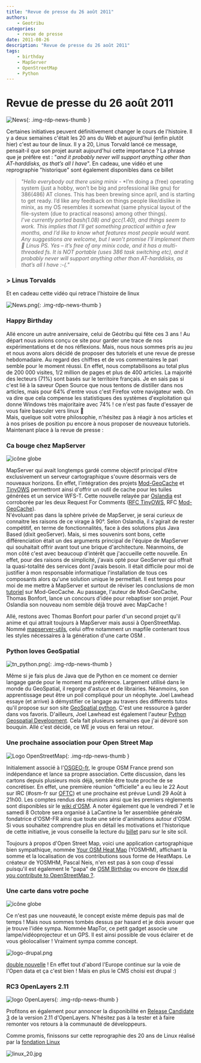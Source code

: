 ```yaml
---
title: "Revue de presse du 26 août 2011"
authors:
    - Geotribu
categories:
    - revue de presse
date: 2011-08-26
description: "Revue de presse du 26 août 2011"
tags:
    - birthday
    - MapServer
    - OpenStreetMap
    - Python
---
```


# Revue de presse du 26 août 2011

![News](https://cdn.geotribu.fr/img/internal/icons-rdp-news/news.png "Icône news générique"){: .img-rdp-news-thumb }

Certaines initiatives peuvent définitivement changer le cours de l'histoire. Il y a deux semaines c'était les 20 ans du Web et aujourd'hui (enfin plutôt hier) c'est au tour de linux. Il y a 20, Linus Torvald lancé ce message, pensait-il que son projet aurait aujourd'hui cette importance ? La phrase que je préfère est : "*and it probably never will support anything other than AT-harddisks, as that’s all I have*". En cadeau, une vidéo et une reprographie "historique" sont également disponibles dans ce billet

> *"Hello everybody out there using minix -*
> *I’m doing a (free) operating system (just a hobby, won’t be big and professional like gnu) for 386(486) AT clones. This has been brewing since april, and is starting to get ready. I’d like any feedback on things people like/dislike in minix, as my OS resembles it somewhat (same physical layout of the file-system (due to practical reasons) among other things).  
>*I’ve currently ported bash(1.08) and gcc(1.40), and things seem to work. This implies that I’ll get something practical within a few months, and I’d like to know what features most people would want. Any suggestions are welcome, but I won’t promise I’ll implement them :slightly_smiling_face:*
>*Linus*
>*PS. Yes – it’s free of any minix code, and it has a multi-threaded fs. It is NOT portable (uses 386 task switching etc), and it probably never will support anything other than AT-harddisks, as that’s all I have :-(."*  

### > Linus Torvalds


Et en cadeau cette vidéo qui retrace l'histoire de linux

![News.png](http://geotribu.net/sites/default/files/Tuto/img/Blog/divers/geotribu_logo_small_bigger.png){: .img-rdp-news-thumb }

### Happy Birthday

Allé encore un autre anniversaire, celui de Géotribu qui fête ces 3 ans ! Au départ nous avions conçu ce site pour garder une trace de nos expérimentations et de nos réflexions. Mais, nous nous sommes pris au jeu et nous avons alors décidé de proposer des tutoriels et une revue de presse hebdomadaire. Au regard des chiffres et de vos commentaires le pari semble pour le moment réussi. En effet, nous comptabilisons au total plus de 200 000 visites, 1/2 million de pages et plus de 400 articles. La majorité des lecteurs (71%) sont basés sur le territoire français. Je en sais pas si c'est lié à la saveur Open Source que nous tentons de distiller dans nos articles, mais pour 64% d'entre vous c'est Firefox votre navigateur web. On va dire que cela compense les statistiques des systèmes d'exploitation qui donne Windows très majoritaire avec 74% ! ce n'est pas faute d'essayer de vous faire basculer vers linux :slightly_smiling_face:  
Mais, quelque soit votre philosophie, n'hésitez pas à réagir à nos articles et à nos prises de position pu encore à nous proposer de nouveaux tutoriels. Maintenant place à la revue de presse :

### Ca bouge chez MapServer

![icône globe](https://cdn.geotribu.fr/img/logos-icones/logiciels_librairies/mapserver.png)

MapServer qui avait longtemps gardé comme objectif principal d’être exclusivement un serveur cartographique s'ouvre désormais vers de nouveaux horizons. En effet, l'intégration des projets [Mod-GeoCache](http://code.google.com/p/mod-geocache/) et [TinyOWS](http://www.tinyows.org/trac) permettront ainsi d'offrir un outil de cache pour les tuiles générées et un service WFS-T. Cette nouvelle relayée par [Oslandia](http://www.oslandia.com/tech/?p=1067) est corroborée par les deux Request For Comments ([RFC TinyOWS](http://mapserver.org/development/rfc/ms-rfc-70.html), RFC [Mod-GeoCache](http://mapserver.org/development/rfc/ms-rfc-71.html)).  
N'évoluant pas dans la sphère privée de MapServer, je serai curieux de connaitre les raisons de ce virage à 90°. Selon Oslandia, il s'agirait de rester compétitif, en terme de fonctionnalités, face à des solutions plus Java Based (dixit geoServer). Mais, si mes souvenirs sont bons, cette différenciation était un des arguments principal de l'équipe de MapServer qui souhaitait offrir avant tout une brique d'architecture. Néanmoins, de mon côté c'est avec beaucoup d'intérêt que j'accueille cette nouvelle. En effet, pour des raisons de simplicité, j'avais opté pour GeoServer qui offrait la quasi-totalité des services dont j'avais besoin. Il était difficile pour moi de justifier à mon responsable informatique l'installation de tous ces composants alors qu'une solution unique le permettait. Il est temps pour moi de me mettre à MapServer et surtout de réviser les conclusions de mon [tutoriel](http://geotribu.net/node/320) sur Mod-GeoCache. Au passage, l'auteur de Mod-GeoCache, Thomas Bonfort, lance un concours d'idée pour rebaptiser son projet. Pour Oslandia son nouveau nom semble déjà trouvé avec MapCache !

Allé, restons avec Thomas Bonfort pour parler d'un second projet qu'il anime et qui attrait toujours à MapServer mais aussi à OpenStreetMap. Nommé [mapserver-utils](http://code.google.com/p/mapserver-utils/), celui offre notamment un mapfile contenant tous les styles nécessaires à la génération d'une carte OSM .

### Python loves GeoSpatial

![tn_python.png](https://cdn.geotribu.fr/img/logos-icones/programmation/python.png){: .img-rdp-news-thumb }

Même si je fais plus de Java que de Python en ce moment ce dernier langage garde pour le moment ma préférence. Largement utilisé dans le monde du GeoSpatial, il regorge d'astuce et de librairies. Néanmoins, son apprentissage peut être un poil compliqué pour un néophyte. Joel Lawhead essaye (et arrive) à démystifier ce langage au travers des différents tutos qu'il propose sur son site [GeoSpatial python](http://geospatialpython.com/). C'est une ressource à garder dans vos favoris. D'ailleurs, Joel Lawhead est également l'auteur [Python Geospatial Development](http://www.amazon.com/gp/product/1849511543/ref=as_li_tf_il?ie=UTF8&tag=geosppytho-20&linkCode=as2&camp=217145&creative=399349&creativeASIN=1849511543). Cela fait plusieurs semaines que j'ai dévoré son bouquin. Allé c'est décidé, ce WE je vous en ferai un retour.

### Une prochaine association pour Open Street Map

![Logo OpenStreetMap](https://cdn.geotribu.fr/img/logos-icones/OpenStreetMap/Openstreetmap.png "logo OpenStreetMap"){: .img-rdp-news-thumb }

Initialement associé à l'[OSGEO-fr](http://wiki.osgeo.org/wiki/Francophone_OSGeo_Chapter), le groupe OSM France prend son indépendance et lance sa propre association. Cette discussion, dans les cartons depuis plusieurs mois déjà, semble être toute proche de se concrétiser. En effet, une première réunion "officielle" a eu lieu le 22 Aout sur IRC (#osm-fr sur [OFTC](http://www.oftc.net/oftc/)) et une prochaine est prévue Lundi 29 Août à 21h00. Les comptes rendus des réunions ainsi que les premiers règlements sont disponibles sir le [wiki d'OSM](https://wiki.openstreetmap.org/wiki/WikiProject_France/Projet_d%27association_en_France/compte_rendu_Reunion_OSM-FR_20110822). A noter également que le vendredi 7 et le samedi 8 Octobre sera organisé à LaCantine la 1er assemblée générale fondatrice d'OSM-FR ainsi que toute une série d'animations autour d'OSM. Si vous souhaitez comprendre plus en détail les motivations et l'historique de cette initiative, je vous conseille la lecture du [billet](http://www.scil.coop/2011/08/20/discussions-dautour-de-lassociation-openstreetmap-fr/) paru sur le site scil.

Toujours à propos d'Open Street Map, voici une application cartographique bien sympathique, nommée [Your OSM Heat Map](http://yosmhm.neis-one.org/) (YOSMHM), affichant la somme et la localisation de vos contributions sous forme de HeatMaps. Le créateur de YOSMHM, Pascal Neis, n'en est pas à son coup d'essai puisqu'il est également le "papa" de [OSM Birthday](http://osmbirthday.neis-one.org/) ou encore de [How did you contribute to OpenStreetMap ?](http://hdyc.neis-one.org/).

### Une carte dans votre poche


![icône globe](https://cdn.geotribu.fr/img/internal/icons-rdp-news/world.png)

Ce n'est pas une nouveauté, le concept existe même depuis pas mal de temps ! Mais nous sommes tombés dessus par hasard et je dois avouer que je trouve l'idée sympa. Nommée MapTor, ce petit gadget associe une lampe/vidéoprojecteur et un GPS. Il est ainsi possible de vous éclairer et de vous géolocaliser ! Vraiment sympa comme concept.

![logo-drupal.png](https://cdn.geotribu.fr/img/logos-icones/programmation/drupal.png)

[double nouvelle](http://www.itespresso.fr/open-data-l-europe-veut-concevoir-son-propre-portail-44563.html) ! En effet tout d'abord l'Europe continue sur la voie de l'Open data et ça c'est bien ! Mais en plus le CMS choisi est drupal :)

### RC3 OpenLayers 2.11

![logo OpenLayers](https://cdn.geotribu.fr/img/logos-icones/logiciels_librairies/openlayers.png "logo OpenLayers"){: .img-rdp-news-thumb }

Profitons en également pour annoncer la disponibilité en [Release Candidate 3](http://lists.osgeo.org/pipermail/openlayers-dev/2011-August/007968.html) de la version 2.11 d'OpenLayers. N'hésitez pas à la tester et à faire remonter vos retours à la communauté de développeurs.

Comme promis, finissons sur cette reprographie des 20 ans de Linux réalisé par la [fondation Linux](http://www.linuxfoundation.org/20th/)

![linux_20.jpg](http://geotribu.net/sites/default/files/Tuto/img/Blog/divers/linux_20.jpg)
